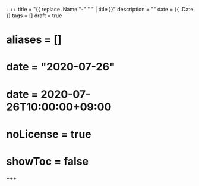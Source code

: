+++
title = "{{ replace .Name "-" " " | title }}"
description = ""
date = {{ .Date }}
tags = []
draft = true

# aliases = []
# date = "2020-07-26"
# date = 2020-07-26T10:00:00+09:00
# noLicense = true
# showToc = false
+++

